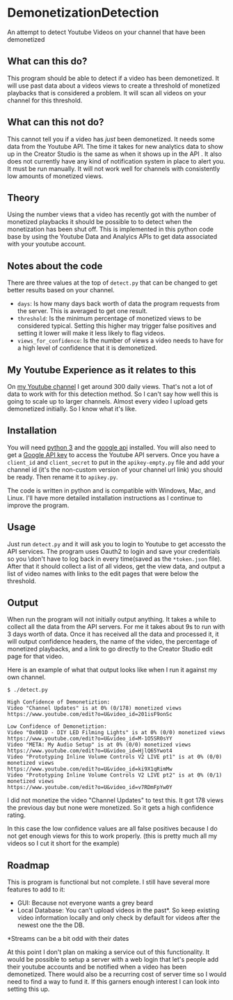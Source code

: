 # DemonetizationDetection
An attempt to detect Youtube Videos on your channel that have been demonetized

## What can this do?
This program should be able to detect if a video has been demonetized. It will 
use past data about a videos views to create a threshold of monetized playbacks
that is considered a problem. It will scan all videos on your channel for this 
threshold.

## What can this not do?
This cannot tell you if a video has *just* been demonetized. It needs some data 
from the Youtube API. The time it takes for new analytics data to show up in the
Creator Studio is the same as when it shows up in the API . It also does not 
currently have any kind of notification system in place to alert you. It must be
run manually. It will not work well for channels with consistently low amounts
of monetized views.

## Theory
Using the number views that a video has recently got with the number of 
monetized playbacks it should be possible to to detect when the monetization 
has been shut off. This is implemented in this python code base by using the 
Youtube Data and Analyics APIs to get data associated with your youtube account.

## Notes about the code
There are three values at the top of `detect.py` that can be changed to get 
better results based on your channel. 

 - `days`: Is how many days back worth of data the program requests from the 
     server. This is averaged to get one result. 
 - `threshold`: Is the minimum percentage of monetized views to be considered 
     typical. Setting this higher may trigger false positives and setting it 
     lower will make it less likely to flag videos. 
 - `views_for_confidence`: Is the number of views a video needs to have for a 
     high level of confidence that it is demonetized.

## My Youtube Experience as it relates to this
On [my Youtube channel](https://www.youtube.com/AkBKukU) I get around 300 daily 
views. That's not a lot of data to work with for this detection method. So I 
can't say how well this is going to scale up to larger channels. Almost every 
video I upload gets demonetized initially. So I know what it's like.

## Installation

You will need [python 3](https://www.python.org/downloads/) and the [google api](https://developers.google.com/api-client-library/python/start/installation) 
installed. You will also need to get a [Google API key](https://support.google.com/googleapi/answer/6158862) 
to access the Youtube API servers. Once you have a `client_id` and 
`client_secret` to put in the `apikey-empty.py` file and add your channel id 
(it's the non-custom version of your channel url link) you should be ready. Then 
rename it to `apikey.py`.

The code is written in python and is compatible with Windows, Mac, and Linux.
I'll have more detailed installation instructions as I continue to improve the 
program.

## Usage
Just run `detect.py` and it will ask you to login to Youtube to get accessto the
API services. The program uses Oauth2 to login and save your credentials so you 
\don't have to log back in every time(saved as the `*token.json` file). After 
that it should collect a list of all videos, get the view data, and output a 
list of video names with links to the edit pages that were below the threshold.

## Output

When run the program will not initially output anything. It takes a while to 
collect all the data from the API servers. For me it takes about 9s to run with
3 days worth of data. Once it has received all the data and processed it, it
will output confidence headers, the name of the video, the percentage of 
monetized playbacks, and a link to go directly to the Creator Studio edit page 
for that video.

Here is an example of what that output looks like when I run it against my own 
channel. 
```
$ ./detect.py

High Confidence of Demonetiztion:
Video "Channel Updates" is at 0% (0/178) monetized views
https://www.youtube.com/edit?o=U&video_id=201isF9onSc

Low Confidence of Demonetiztion:
Video "0x001D - DIY LED Filming Lights" is at 0% (0/0) monetized views
https://www.youtube.com/edit?o=U&video_id=M-1O5SR0sYY
Video "META: My Audio Setup" is at 0% (0/0) monetized views
https://www.youtube.com/edit?o=U&video_id=HjlQ65Ywot4
Video "Prototyping Inline Volume Controls V2 LIVE pt1" is at 0% (0/0) monetized views
https://www.youtube.com/edit?o=U&video_id=ki9X1qRimMw
Video "Prototyping Inline Volume Controls V2 LIVE pt2" is at 0% (0/1) monetized views
https://www.youtube.com/edit?o=U&video_id=v7RDmFpYw0Y
```

I did not monetize the video "Channel Updates" to test this. It got 178 views 
the previous day but none were monetized. So it gets a high confidence rating.

In this case the low confidence values are all false positives because I do not 
get enough views for this to work properly. (this is pretty much all my videos 
so I cut it short for the example)

## Roadmap
This is program is functional but not complete. I still have several more 
features to add to it:

 - GUI: Because not everyone wants a grey beard
 - Local Database: You can't upload videos in the past\*. So keep existing video
     information locally and only check by default for videos after the newest
     one the the DB.

\*Streams can be a bit odd with their dates

At this point I don't plan on making a service out of this functionality. It
would be possible to setup a server with a web login that let's people add their
youtube accounts and be notified when a video has been demonetized. There would 
also be a recurring cost of server time so I would need to find a way to fund 
it. If this garners enough interest I can look into setting this up.

